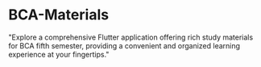 # BCA-Materials
"Explore a comprehensive Flutter application offering rich study materials for BCA  fifth semester, providing a convenient and organized learning experience at your fingertips."
